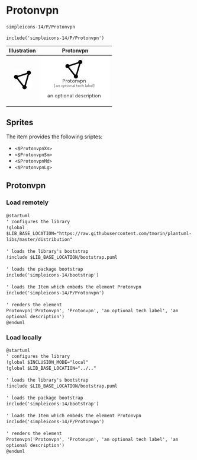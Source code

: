 # Protonvpn


```text
simpleicons-14/P/Protonvpn
```

```text
include('simpleicons-14/P/Protonvpn')
```



| Illustration | Protonvpn |
| :---: | :---: |
| ![illustration for Illustration](../../simpleicons-14/P/Protonvpn.png) | ![illustration for Protonvpn](../../simpleicons-14/P/Protonvpn.Local.png) |



## Sprites
The item provides the following sriptes:

- `<$ProtonvpnXs>`
- `<$ProtonvpnSm>`
- `<$ProtonvpnMd>`
- `<$ProtonvpnLg>`





## Protonvpn

### Load remotely
```plantuml
@startuml
' configures the library
!global $LIB_BASE_LOCATION="https://raw.githubusercontent.com/tmorin/plantuml-libs/master/distribution"

' loads the library's bootstrap
!include $LIB_BASE_LOCATION/bootstrap.puml

' loads the package bootstrap
include('simpleicons-14/bootstrap')

' loads the Item which embeds the element Protonvpn
include('simpleicons-14/P/Protonvpn')

' renders the element
Protonvpn('Protonvpn', 'Protonvpn', 'an optional tech label', 'an optional description')
@enduml
```

### Load locally
```plantuml
@startuml
' configures the library
!global $INCLUSION_MODE="local"
!global $LIB_BASE_LOCATION="../.."

' loads the library's bootstrap
!include $LIB_BASE_LOCATION/bootstrap.puml

' loads the package bootstrap
include('simpleicons-14/bootstrap')

' loads the Item which embeds the element Protonvpn
include('simpleicons-14/P/Protonvpn')

' renders the element
Protonvpn('Protonvpn', 'Protonvpn', 'an optional tech label', 'an optional description')
@enduml
```


